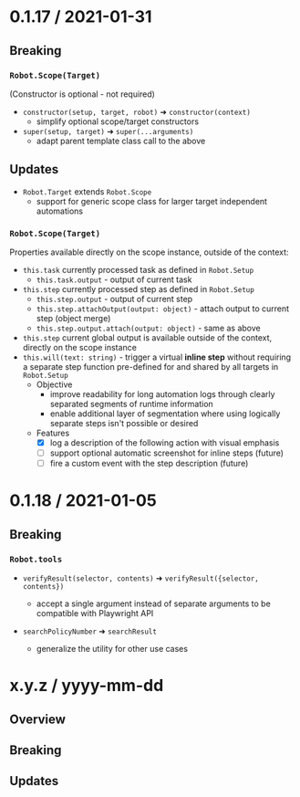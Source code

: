0.1.17 / 2021-01-31
===================
## Breaking
### `Robot.Scope(Target)`
(Constructor is optional - not required)
- `constructor(setup, target, robot)` ➜ `constructor(context)`
  - simplify optional scope/target constructors
- `super(setup, target)` ➜ `super(...arguments)`
  - adapt parent template class call to the above

## Updates
- `Robot.Target` extends `Robot.Scope`
  - support for generic scope class for larger target independent automations 

### `Robot.Scope(Target)`
Properties available directly on the scope instance, outside of the context:
- `this.task` currently processed task as defined in `Robot.Setup`
  - `this.task.output` - output of current task
- `this.step` currently processed step as defined in `Robot.Setup`
  - `this.step.output` - output of current step
  - `this.step.attachOutput(output: object)` - attach output to current step (object merge)
  - `this.step.output.attach(output: object)` - same as above
- `this.step` current global output is available outside of the context, directly on the scope instance
- `this.will(text: string)` - trigger a virtual **inline step** without requiring a separate step function pre-defined for and shared by all targets in `Robot.Setup`
  - Objective
    - improve readability for long automation logs through clearly separated segments of runtime information
    - enable additional layer of segmentation where using logically separate steps isn't possible or desired
  - Features
    - [x] log a description of the following action with visual emphasis
    - [ ] support optional automatic screenshot for inline steps (future)
    - [ ] fire a custom event with the step description (future)

0.1.18 / 2021-01-05
===================
## Breaking
### `Robot.tools`
- `verifyResult(selector, contents)` ➜ `verifyResult({selector, contents})`
  - accept a single argument instead of separate arguments to be compatible with Playwright API

- `searchPolicyNumber` ➜ `searchResult` 
  - generalize the utility for other use cases

x.y.z / yyyy-mm-dd
==================
## Overview
## Breaking
## Updates